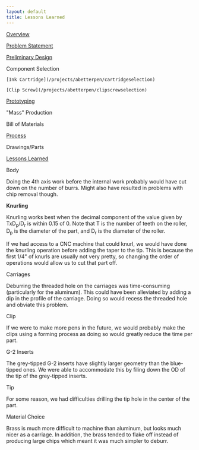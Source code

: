 ```yaml
---
layout: default
title: Lessons Learned
---
```


[Overview](/projects/abetterpen)

[Problem Statement](/projects/abetterpen/problemstatement)

[Preliminary Design](/projects/abetterpen/preliminarydesign)

Component Selection 

    [Ink Cartridge](/projects/abetterpen/cartridgeselection)

    [Clip Screw](/projects/abetterpen/clipscrewselection)

[Prototyping](/projects/abetterpen/alphaprototype)

"Mass" Production 

   Bill of Materials 

   [Process](/projects/abetterpen/process)

   Drawings/Parts 

   [Lessons Learned](/projects/abetterpen/lessonslearned)

Body

Doing the 4th axis work before the internal work probably would have cut down on the number of burrs. Might also have resulted in problems with chip removal though. 

**Knurling**

Knurling works best when the decimal component of the value given by TxD<sub>p</sub>/D<sub>r</sub> is within 0.15 of 0. Note that T is the number of teeth on the roller, D<sub>p</sub> is the diameter of the part, and D<sub>r</sub> is the diameter of the roller. 

If we had access to a CNC machine that could knurl, we would have done the knurling operation before adding the taper to the tip. This is because the first 1/4" of knurls are usually not very pretty, so changing the order of operations would allow us to cut that part off. 

Carriages

Deburring the threaded hole on the carriages was time-consuming (particularly for the aluminum). This could have been alleviated by adding a dip in the profile of the carriage. Doing so would recess the threaded hole and obviate this problem. 

Clip

If we were to make more pens in the future, we would probably make the clips using a forming process as doing so would greatly reduce the time per part. 

G-2 Inserts

The grey-tipped G-2 inserts have slightly larger geometry than the blue-tipped ones. We were able to accommodate this by filing down the OD of the tip of the grey-tipped inserts. 

Tip

For some reason, we had difficulties drilling the tip hole in the center of the part. 

Material Choice

Brass is much more difficult to machine than aluminum, but looks much nicer as a carriage. In addition, the brass tended to flake off instead of producing large chips which meant it was much simpler to deburr. 
